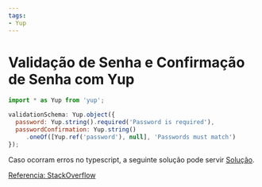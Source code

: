 ```yaml
---
tags:
- Yup
---
```


# Validação de Senha e Confirmação de Senha com Yup
```javascript
import * as Yup from 'yup';

validationSchema: Yup.object({
  password: Yup.string().required('Password is required'),
  passwordConfirmation: Yup.string()
     .oneOf([Yup.ref('password'), null], 'Passwords must match')
});
```

Caso ocorram erros no typescript, a seguinte solução pode servir
[Solução](https://github.com/jquense/yup/issues/1013#issuecomment-1085998986:~:text=So%20I%20found,message%20here%22).

[Referencia: StackOverflow](https://stackoverflow.com/questions/61862252/yup-schema-validation-password-and-confirmpassword-doesnt-work)